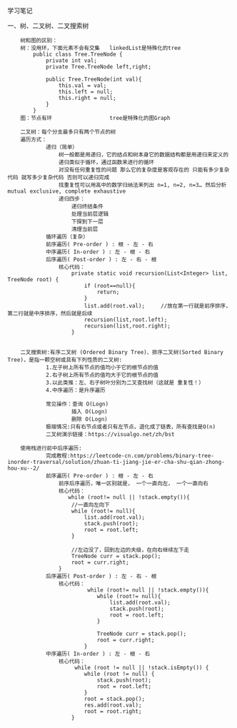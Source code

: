 学习笔记

一、树、二叉树、二叉搜索树
    
        树和图的区别：
        树：没用环，下面元素不会有交集   linkedList是特殊化的tree
            public class Tree.TreeNode {
                private int val;
                private Tree.TreeNode left,right;
            
                public Tree.TreeNode(int val){
                    this.val = val;
                    this.left = null;
                    this.right = null;
                }
            }
        图：节点有环                  tree是特殊化的图Graph
        
        二叉树：每个分支最多只有两个节点的树
        遍历方式：
                递归（简单）
                    树一般都是用递归，它的结点和树本身它的数据结构都是用递归来定义的
                    递归类似于循环，通过函数来进行的循环
                    对没有任何重复性的问题 那么它的复杂度是客观存在的 只能有多少复杂代码 就写多少复杂代码 否则可以递归完成
                    找重复性可以用高中的数学归纳法来列出 n=1, n=2, n=3… 然后分析mutual exclusive, complete exhaustive
                    递归四步：
                        递归终结条件
                        处理当前层逻辑
                        下探到下一层
                        清理当前层
                循环遍历（复杂）
                前序遍历( Pre-order ) : 根 - 左 - 右
                中序遍历( In-order ) : 左 - 根 - 右
                后序遍历( Post-order ) : 左 - 右 - 根  
                    核心代码：
                        private static void recursion(List<Integer> list, TreeNode root) {
                            if (root==null){
                                return;
                            }
                            list.add(root.val);     //放在第一行就是前序排序，第二行就是中序排序，然后就是后续
                            recursion(list,root.left);
                            recursion(list,root.right);
                        }
            

        二叉搜索树:有序二叉树 (Ordered Binary Tree)、排序二叉树(Sorted Binary Tree)，是指一颗空树或具有下列性质的二叉树:
                1.左子树上所有节点的值均小于它的根节点的值
                2.右子树上所有节点的值均大于它的根节点的值
                3.以此类推：左、右子树叶分别为二叉查找树（这就是 重复性！）
                4.中序遍历：是升序遍历

                常见操作：查询 O(Logn)
                        插入 O(Logn)
                        删除 O(Logn)
                极端情况:只有右节点或者只有左节点，退化成了链表，所有查找是O(n)
                二叉树演示链接：https://visualgo.net/zh/bst
        
        使用栈进行前中后序遍历:
                完成教程:https://leetcode-cn.com/problems/binary-tree-inorder-traversal/solution/zhuan-ti-jiang-jie-er-cha-shu-qian-zhong-hou-xu--2/
                前序遍历( Pre-order ) : 根 - 左 - 右
                    前序后序遍历，唯一区别就是， 一个一直向左， 一个一直向右
                    核心代码：
                       while (root!= null || !stack.empty()){
                        //一直向左向下
                        while (root!= null){
                            list.add(root.val);
                            stack.push(root);
                            root = root.left;
                        }
            
                        //左边没了，回到左边的夫级，在向右继续左下走
                        TreeNode curr = stack.pop();
                        root = curr.right;
                    }
                后序遍历( Post-order ) : 左 - 右 - 根
                    核心代码：
                             while (root!= null || !stack.empty()){
                                while (root!= null){
                                    list.add(root.val);
                                    stack.push(root);
                                    root = root.left;
                                }
                    
                                TreeNode curr = stack.pop();
                                root = curr.right;
                            }
                中序遍历( In-order ) : 左 - 根 - 右
                    核心代码：
                         while (root != null || !stack.isEmpty()) {
                            while (root != null) {
                                stack.push(root);
                                root = root.left;
                            }
                            root = stack.pop();
                            res.add(root.val);
                            root = root.right;
                        }















